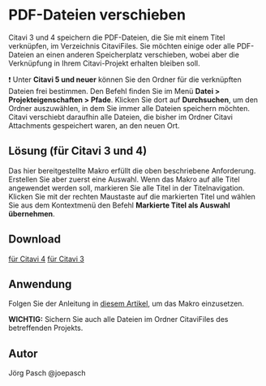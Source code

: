 # PDF-Dateien verschieben

Citavi 3 und 4 speichern die PDF-Dateien, die Sie mit einem Titel verknüpfen, im Verzeichnis CitaviFiles. Sie möchten einige oder alle PDF-Dateien an einen anderen Speicherplatz verschieben, wobei aber die Verknüpfung in Ihrem Citavi-Projekt erhalten bleiben soll.
 
:heavy_exclamation_mark:
Unter **Citavi 5 und neuer** können Sie den Ordner für die verknüpften Dateien frei bestimmen. Den Befehl finden Sie im Menü **Datei > Projekteigenschaften > Pfade**. Klicken Sie dort auf **Durchsuchen**, um den Ordner auszuwählen, in dem Sie immer alle Dateien speichern möchten. Citavi verschiebt daraufhin alle Dateien, die bisher im Ordner Citavi Attachments gespeichert waren, an den neuen Ort.


## Lösung (für Citavi 3 und 4)
Das hier bereitgestellte Makro erfüllt die oben beschriebene Anforderung. Erstellen Sie aber zuerst eine Auswahl. Wenn das Makro auf alle Titel angewendet werden soll, markieren Sie alle Titel in der Titelnavigation. Klicken Sie mit der rechten Maustaste auf die markierten Titel und wählen Sie aus dem Kontextmenü den Befehl **Markierte Titel als Auswahl übernehmen**.

## Download
[für Citavi 4](C4_Move_PDFs_From_CitaviFiles_To_External_Folder.cs)
[für Citavi 3](C3_Move_PDFs_From_CitaviFiles_To_External_Folder.cs)

## Anwendung
Folgen Sie der Anleitung in [diesem Artikel](/readme.de.md), um das Makro einzusetzen.

**WICHTIG:** Sichern Sie auch alle Dateien im Ordner CitaviFiles des betreffenden Projekts.

## Autor
Jörg Pasch @joepasch